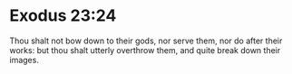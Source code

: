 # Exodus 23:24

Thou shalt not bow down to their gods, nor serve them, nor do after their works: but thou shalt utterly overthrow them, and quite break down their images.